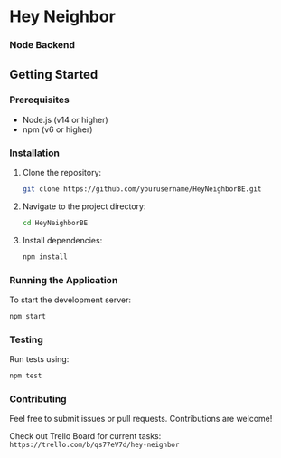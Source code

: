 # Hey Neighbor

### Node Backend

## Getting Started

### Prerequisites

- Node.js (v14 or higher)
- npm (v6 or higher)

### Installation

1. Clone the repository:
   ```bash
   git clone https://github.com/yourusername/HeyNeighborBE.git
   ```
2. Navigate to the project directory:
   ```bash
   cd HeyNeighborBE
   ```
3. Install dependencies:
   ```bash
   npm install
   ```

### Running the Application

To start the development server:

```bash
npm start
```

### Testing

Run tests using:

```bash
npm test
```

### Contributing

Feel free to submit issues or pull requests. Contributions are welcome!

Check out Trello Board for current tasks: `https://trello.com/b/qs77eV7d/hey-neighbor`
